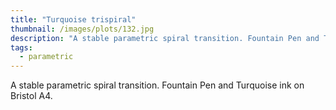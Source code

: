 ```yaml
---
title: "Turquoise trispiral"
thumbnail: /images/plots/132.jpg
description: "A stable parametric spiral transition. Fountain Pen and Turquoise ink on Bristol A4."
tags:
  - parametric
---
```


A stable parametric spiral transition. Fountain Pen and Turquoise ink on Bristol A4.
